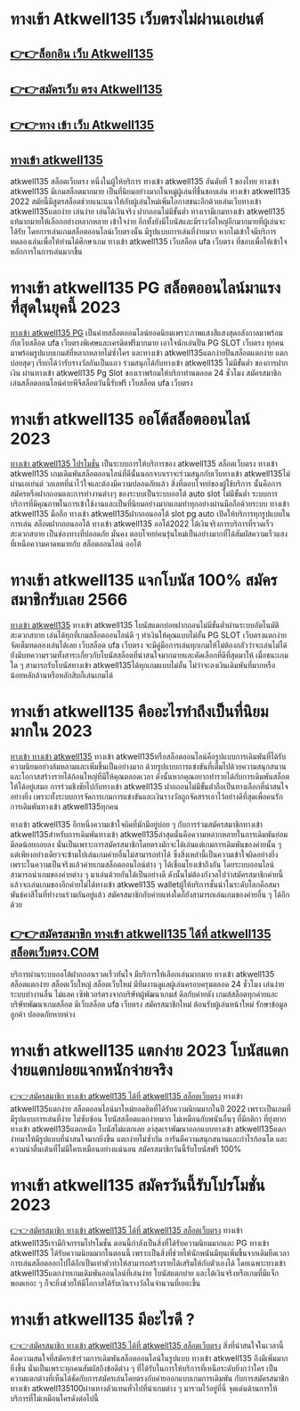 #  ทางเข้า Atkwell135 เว็บตรงไม่ผ่านเอเย่นต์
 
## [👉👉ล็อกอิน เว็บ Atkwell135](https://auto.atkwell135.net/register?uplineid=NjM3)  
## [👉👉สมัครเว็บ ตรง Atkwell135](https://auto.atkwell135.net/register?uplineid=NjM3)  
## [👉👉ทาง เข้า เว็บ Atkwell135 ](https://auto.atkwell135.net/register?uplineid=NjM3)  

## [ทางเข้า atkwell135](https://auto.atkwell135.net/register?uplineid=NjM3)
atkwell135 สล็อตเว็บตรง หนึ่งในผู้ให้บริการ ทางเข้า atkwell135  อันดับที่ 1 ของไทย ทางเข้า atkwell135 มีเกมสล็อตมากมาย เป็นที่นิยมอย่างมากในหมู่ผู้เล่นที่ชื่นชอบเล่น ทางเข้า atkwell135 2022 สมัยนี้มีสูตรสล็อตช่วยแนะแนวให้กับผู้เล่นใหม่เพิ่มโอกาสชนะอีกด้วยเล่นเว็บทางเข้า atkwell135แตกง่าย เล่นง่าย เล่นได้เงินจริง ฝากถอนไม่มีขั้นต่ำ ทางเรามีเกมทางเข้า atkwell135 แท้มากมายให้เลือกอย่างหลากหลาย เข้าใจง่าย อีกทั้งยังมีโบนัสและมีรางวัลใหญ่อีกมากมายที่ผู้เล่นจะได้รับ โดยการเล่นเกมสล็อตออนไลน์เว็บตรงนั้น มีรูปแบบการเล่นที่ง่ายมาก หากไม่เข้าใจมีบริการทดลองเล่นเพื่อให้ท่านได้ศึกษาเกม ทางเข้า atkwell135 เว็บสล็อต ufa เว็บตรง ที่ชอบเพื่อให้เข้าใจหลักการในการเล่นมากขึ้น

# ทางเข้า atkwell135 PG สล็อตออนไลน์มาแรงที่สุดในยุคนี้ 2023
[ทางเข้า atkwell135 PG](https://auto.atkwell135.net/register?uplineid=NjM3) เป็นค่ายสล็อตออนไลน์ยอดนิยมเพราะภาพแสงสีแสงสุดอลังกาลมาพร้อมกับเว็บสล็อต ufa เว็บตรงพิเศษและเครดิตฟรีมากมาย เอาใจนักเล่นปั่น PG SLOT เว็บตรง ทุกคนมาพร้อมรูปแบบเกมส์ที่หลากหลายไม่ซ้ำใคร และทางเข้า atkwell135แตกง่ายปั่นสล็อตแตกง่าย แตกบ่อยสุดๆ เรียกได้ว่ารับรางวัลกันเป็นแถว ร่วมสนุกได้กับทางเข้า atkwell135 ไม่มีขั้นต่ำ ของการฝากเงิน ผ่านทางเข้า atkwell135 Pg Slot ของเราพร้อมให้บริกาท่านตลอด 24 ชั่วโมง สมัครสมาชิกเล่นสล็อตออนไลน์ค่ายพีจีสล็อตวันนี้รับฟรี เว็บสล็อต ufa เว็บตรง

 
# ทางเข้า atkwell135 ออโต้สล็อตออนไลน์ 2023
[ทางเข้า atkwell135 โปรโมชั่น](https://auto.atkwell135.net/register?uplineid=NjM3) เป็นระบบการให้บริการของ atkwell135 สล็อตเว็บตรง ทางเข้า atkwell135 เกมเดิมพันสล็อตออนไลน์ที่ดีนั้นนอกจากเราจะร่วมสนุกกับเว็บทางเข้า atkwell135ไม่ผ่านเอเย่นต์ วอเลทที่น่าไว้ใจและต้องมีความปลอดภัยแล้ว สิ่งที่ตอบโจทย์ของผู้ใช้บริการ นั้นคือการสมัครหรือฝากถอนและการทำงานต่างๆ ของระบบเป็นระบบออโต้ auto slot ไม่มีขั้นต่ำ ระบบการบริการที่มีคุณภาพในการเข้าใช้งานและเป็นที่นิยมอย่างมากแถมทำทุกอย่างผ่านมือถือด้วยระบบ ทางเข้า atkwell135 มือถือ ทางเข้า atkwell135ฝากถอนออโต้ slot pg auto เปิดให้บริการทุกรูปแบบในการเล่น สล็อตฝากถอนออโต้ ทางเข้า atkwell135 ออโต้2022 ได้เงินจริงการบริการที่รวดเร็ว สะดวกสบาย เป็นช่องทางที่ปลอดภัย มั่นคง ตอบโจทย์คนรุ่นใหม่เป็นอย่างมากที่ได้สัมผัสความเร็วแสง ที่เหนือความคาดหมายกับ สล็อตออนไลน์ ออโต้

# ทางเข้า atkwell135 แจกโบนัส 100% สมัครสมาชิกรับเลย 2566
[ทางเข้า atkwell135](https://auto.atkwell135.net/register?uplineid=NjM3) ทางเข้า atkwell135 โบนัสแตกบ่อยฝากถอนไม่มีขั้นต่ำผ่านระบบอัตโนมัติสะดวกสบาย เล่นได้ทุกที่เกมสล็อตออนไลน์ดี ๆ ทำเงินให้คุณแบบไม่อั้น PG SLOT เว็บตรงแตกง่าย จัดเต็มทดลองเล่นได้เลย เว็บสล็อต ufa เว็บตรง จะมีคู่มือการเล่นทุกเกมให้ไม่ต้องกลัวว่าจะเล่นไม่ได้ ยังมีบทความรวมทั้งสาระเกี่ยวกับโบนัสสล็อตที่น่าสนใจมากมายและคัดเลือกที่ดีที่สุดมาให้ เมื่อชนะเกมใด ๆ สามารถรับโบนัสทางเข้า atkwell135ได้ทุกเกมแบบไม่อั้น ไม่ว่าจะลงเงินเดิมพันที่มากหรือน้อยหลักล้านหรือหลักสิบก็เล่นเกมได้

# ทางเข้า atkwell135 คืออะไรทำถึงเป็นที่นิยมมากใน 2023
[ทางเข้า ทางเข้า atkwell135](https://auto.atkwell135.net/register?uplineid=NjM3) ทางเข้า atkwell135หรือสล็อตออนไลน์คือรูปแบบการเดิมพันที่ได้รับความนิยมอย่างล้มหลามและเพิ่มขึ้นเป็นอย่างมาก ด้วยรูปแบบการแข่งขันที่เต็มไปด้วยความสนุกสนานและโอกาสสร้างรายได้ก้อนใหญ่ที่มีให้คุณตลอดเวลา ดังนั้นหากคุณอยากทำรายได้กับการเดิมพันสล็อตให้ได้อยู่เสมอ การร่วมชิงชัยไปกับทางเข้า atkwell135 ฝากถอนไม่มีขั้นต่ําถือเป็นทางเลือกที่น่าสนใจอย่างยิ่ง เพราะทั้งระบบการจัดการเกมการแข่งขันและเงินรางวัลถูกจัดสรรเอาไว้อย่างดีที่สุดเพื่อคนรักการเดิมพันทางเข้า atkwell135ทุกคน

ทางเข้า atkwell135 อีกหนึ่งความเข้าใจผิดที่มักมีอยู่บ่อย ๆ กับการร่วมสมัครสมาชิกทางเข้า atkwell135สำหรับการเดิมพันทางเข้า atkwell135ล่าสุดนั่นคือความหลากหลายในการเดิมพันย่อมมีลดน้อยถอยลง นั่นเป็นเพราะการสมัครสมาชิกโดยตรงมักจะได้เล่นแต่เกมการเดิมพันของค่ายนั้น ๆ แต่เพียงอย่างเดียวจะข้ามไปเล่นเกมค่ายอื่นไม่สามารถทำได้ ซึ่งสิ่งเหล่านี้เป็นความเข้าใจผิดอย่างยิ่ง เพราะในความเป็นจริงแล้วค่ายเกมสล็อตออนไลน์ต่าง ๆ ได้เชื่อมโยงเข้าถึงกัน โดยระบบออนไลน์สามารถนำเกมของค่ายต่าง ๆ มาเล่นด้วยกันได้เป็นอย่างดี ดังนั้นไม่ต้องกังวลไปว่าสมัครสมาชิกค่ายนี้แล้วจะเล่นเกมของอีกค่ายไม่ได้ทางเข้า atkwell135 walletผู้ให้บริการชั้นนำในระดับโลกคือสมาพันธ์คาสิโนที่ทำงานร่วมกันอยู่แล้ว สมัครสมาชิกกับค่ายแห่งใดก็ยังสามารถเล่นเกมของค่ายอื่น ๆ ได้อีกด้วย 
 
## [👉👉สมัครสมาชิก ทางเข้า atkwell135 ได้ที่ atkwell135 สล็อตเว็บตรง.COM](https://auto.atkwell135.net/register?uplineid=NjM3) 
บริการผ่านระบบออโต้ฝากถอนรวดเร็วทันใจ
มีบริการให้เลือกเล่นมากมาย ทางเข้า atkwell135 สล็อตแตกง่าย สล็อตเว็บใหญ่ สล็อตเว็บใหม่
มีทีมงานดูแลผู้เล่นครอบครุมตลอด 24 ชั่วโมง
เล่นง่าย ระบบทำงานลื่น ไม่แลค เซิฟเวอร์ตรงจากบริษัทผู้พัฒนาเกมส์
ดีลกับค่ายดัง เกมส์สล็อตทุกค่ายและบริษัทพัฒนาเกมสล็อต
มีเว็บสล็อต ufa เว็บตรง สมัครสมาชิกใหม่ ต้อนรับผู้เล่นหน้าใหม่
รักษาข้อมูลลูกค้า ปลอดภัยหายห่วง

# ทางเข้า atkwell135 แตกง่าย 2023 โบนัสแตกง่ายแตกบ่อยแจกหนักจ่ายจริง
[👉👉สมัครสมาชิก ทางเข้า atkwell135 ได้ที่ atkwell135 สล็อตเว็บตรง](https://auto.atkwell135.net/register?uplineid=NjM3)  ทางเข้า atkwell135แตกง่าย สล็อตออนไลน์มาใหม่ยอดฮิตที่ได้รับความนิยมมากในปี 2022 เพราะเป็นเกมที่มีรูปแบบการเล่นที่ง่าย ไม่ซับซ้อน โบนัสสล็อตแตกง่ายมาก ไม่เหมือนกับพนันอื่นๆ ที่มีกติกา ที่ยุ่งยาก ทางเข้า atkwell135แตกหนัก โบนัสไม่แตกเลย ลา่สุดเราพัฒนาออกแบบทางเข้า atkwell135แตกง่ายมาให้มีรูปแบบที่น่าสนใจมากยิ่งขึ้น แตกง่ายไม่ซ้ำกัน การันตีความสนุกสนานและกำไรก้อนโต และความน่าตื่นเต้นที่ไม่มีใครเหมือนอย่างแน่นอน สมัครสมาชิกวันนี้รับโบนัสฟรี 100%

# ทางเข้า atkwell135 สมัครวันนี้รับโปรโมชั่น 2023
[👉👉สมัครสมาชิก ทางเข้า atkwell135 ได้ที่ atkwell135 สล็อตเว็บตรง](https://auto.atkwell135.net/register?uplineid=NjM3)   ทางเข้า atkwell135เรามีกิจกรรมโปรโมชั่น ตอนนี้กำลังเป็นสิ่งที่ได้รับความนิยมมากและ PG ทางเข้า atkwell135 ได้รับความนิยมมากในตอนนี้ เพราะเป็นสิ่งที่ช่วยให้นักพนันมีทุนเพิ่มขึ้นจากเดิมยืดเวลาการเล่นสล็อตออกไปได้อีกเป็นเท่าตัวทำให้สามารถสร้างรายได้เสริมให้กับตัวเองได้ โดยเฉพาะทางเข้า atkwell135แตกง่ายเกมเดิมพันออนไลน์ที่เล่นง่าย โบนัสแตกบ่าย และได้เงินจริงหรือเกมที่มีแจ็กพอตเยอะ ๆ ก็จะยิ่งช่วยให้มีโอกาสได้รับเงินรางวัลในจำนวนที่เยอะขึ้น 

# ทางเข้า atkwell135 มีอะไรดี ?
[👉👉สมัครสมาชิก ทางเข้า atkwell135 ได้ที่ atkwell135 สล็อตเว็บตรง](https://auto.atkwell135.net/register?uplineid=NjM3)  สิ่งที่น่าสนใจในเวลานี้คือความสนใจที่สมัครเข้าร่วมการเดิมพันสล็อตออนไลน์ในรูปแบบ ทางเข้า atkwell135 ถึงมีเพิ่มมากยิ่งขึ้น นั่นเป็นเพราะทุกคนสัมผัสถึงข้อดีต่าง ๆ ที่ได้รับในการให้บริการที่เหนือระดับยิ่งกว่าใคร เป็นความแตกต่างที่เห็นได้ชัดกับการสมัครเล่นโดยตรงกับค่ายออกแบบเกมการเดิมพัน กับการสมัครสมาชิกทางเข้า atkwell135100ผ่านทางตัวแทนทั่วไปที่นำเกมต่าง ๆ มารวมไว้อยู่ที่นี่ จุดเด่นด้านการให้บริการที่ไม่เหมือนใครดังต่อไปนี้
